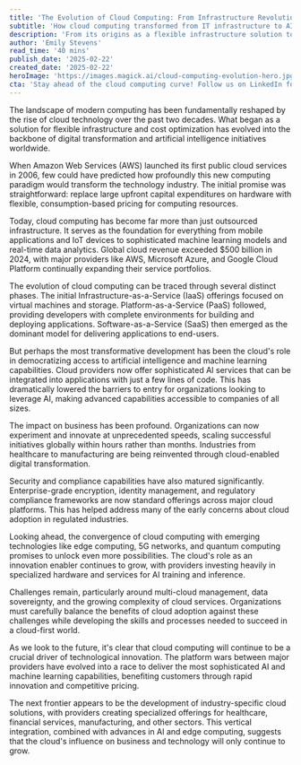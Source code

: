 ```yaml
---
title: 'The Evolution of Cloud Computing: From Infrastructure Revolution to AI Enabler'
subtitle: 'How cloud computing transformed from IT infrastructure to AI powerhouse'
description: 'From its origins as a flexible infrastructure solution to its current role as an AI enabler, cloud computing has transformed the technology landscape. This comprehensive analysis explores the evolution of cloud services, their impact on business innovation, and the future of cloud-enabled technologies.'
author: 'Emily Stevens'
read_time: '40 mins'
publish_date: '2025-02-22'
created_date: '2025-02-22'
heroImage: 'https://images.magick.ai/cloud-computing-evolution-hero.jpg'
cta: 'Stay ahead of the cloud computing curve! Follow us on LinkedIn for daily insights into how cloud technology is reshaping the future of business and innovation.'
---
```


The landscape of modern computing has been fundamentally reshaped by the rise of cloud technology over the past two decades. What began as a solution for flexible infrastructure and cost optimization has evolved into the backbone of digital transformation and artificial intelligence initiatives worldwide.

When Amazon Web Services (AWS) launched its first public cloud services in 2006, few could have predicted how profoundly this new computing paradigm would transform the technology industry. The initial promise was straightforward: replace large upfront capital expenditures on hardware with flexible, consumption-based pricing for computing resources.

Today, cloud computing has become far more than just outsourced infrastructure. It serves as the foundation for everything from mobile applications and IoT devices to sophisticated machine learning models and real-time data analytics. Global cloud revenue exceeded $500 billion in 2024, with major providers like AWS, Microsoft Azure, and Google Cloud Platform continually expanding their service portfolios.

The evolution of cloud computing can be traced through several distinct phases. The initial Infrastructure-as-a-Service (IaaS) offerings focused on virtual machines and storage. Platform-as-a-Service (PaaS) followed, providing developers with complete environments for building and deploying applications. Software-as-a-Service (SaaS) then emerged as the dominant model for delivering applications to end-users.

But perhaps the most transformative development has been the cloud's role in democratizing access to artificial intelligence and machine learning capabilities. Cloud providers now offer sophisticated AI services that can be integrated into applications with just a few lines of code. This has dramatically lowered the barriers to entry for organizations looking to leverage AI, making advanced capabilities accessible to companies of all sizes.

The impact on business has been profound. Organizations can now experiment and innovate at unprecedented speeds, scaling successful initiatives globally within hours rather than months. Industries from healthcare to manufacturing are being reinvented through cloud-enabled digital transformation.

Security and compliance capabilities have also matured significantly. Enterprise-grade encryption, identity management, and regulatory compliance frameworks are now standard offerings across major cloud platforms. This has helped address many of the early concerns about cloud adoption in regulated industries.

Looking ahead, the convergence of cloud computing with emerging technologies like edge computing, 5G networks, and quantum computing promises to unlock even more possibilities. The cloud's role as an innovation enabler continues to grow, with providers investing heavily in specialized hardware and services for AI training and inference.

Challenges remain, particularly around multi-cloud management, data sovereignty, and the growing complexity of cloud services. Organizations must carefully balance the benefits of cloud adoption against these challenges while developing the skills and processes needed to succeed in a cloud-first world.

As we look to the future, it's clear that cloud computing will continue to be a crucial driver of technological innovation. The platform wars between major providers have evolved into a race to deliver the most sophisticated AI and machine learning capabilities, benefiting customers through rapid innovation and competitive pricing.

The next frontier appears to be the development of industry-specific cloud solutions, with providers creating specialized offerings for healthcare, financial services, manufacturing, and other sectors. This vertical integration, combined with advances in AI and edge computing, suggests that the cloud's influence on business and technology will only continue to grow.
